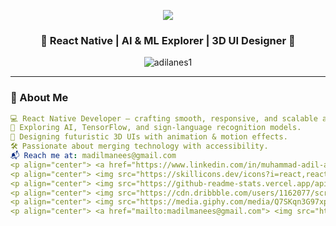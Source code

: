 <!-- ─────────────────────────────────────────────────────────────── -->
<!-- ✨ 3D Neon Developer README for Muhammad Adil -->
<!-- ─────────────────────────────────────────────────────────────── -->

<!-- 🌈 Glowing Gradient Header -->
<p align="center">
  <img src="https://capsule-render.vercel.app/api?type=waving&color=0:00FFFF,100:8A2BE2&height=200&section=header&text=Muhammad%20Adil%20Anees%20👨‍💻&fontSize=45&fontColor=ffffff&animation=fadeIn&fontAlignY=35"/>
</p>

<h3 align="center">🚀 React Native | AI & ML Explorer | 3D UI Designer 🌌</h3>

<p align="center">
  <img src="https://komarev.com/ghpvc/?username=adilanes1&label=Profile%20Views&color=00FFFF&style=for-the-badge" alt="adilanes1" />
</p>

---

### 💫 About Me
```yaml
💻 React Native Developer — crafting smooth, responsive, and scalable apps.  
🧠 Exploring AI, TensorFlow, and sign-language recognition models.  
🎨 Designing futuristic 3D UIs with animation & motion effects.  
🛠️ Passionate about merging technology with accessibility.  
📬 Reach me at: madilmanees@gmail.com
<p align="center"> <a href="https://www.linkedin.com/in/muhammad-adil-anees-799589296" target="_blank"> <img src="https://img.shields.io/badge/LinkedIn-0A66C2?style=for-the-badge&logo=linkedin&logoColor=white"/> </a> <a href="mailto:madilmanees@gmail.com"> <img src="https://img.shields.io/badge/Gmail-D14836?style=for-the-badge&logo=gmail&logoColor=white"/> </a> <a href="https://github.com/adilanes1" target="_blank"> <img src="https://img.shields.io/badge/GitHub-171515?style=for-the-badge&logo=github&logoColor=white"/> </a> </p>
<p align="center"> <img src="https://skillicons.dev/icons?i=react,reactnative,js,python,tensorflow,firebase,figma,blender,html,css,vscode" /> </p>
<p align="center"> <img src="https://github-readme-stats.vercel.app/api?username=adilanes1&show_icons=true&theme=tokyonight&hide_border=true&bg_color=0D1117&title_color=00FFFF&icon_color=00FFFF" width="48%" /> <img src="https://github-readme-streak-stats.herokuapp.com?user=adilanes1&theme=tokyonight&hide_border=true&background=0D1117&ring=00FFFF&fire=00FFFF&currStreakLabel=00FFFF" width="48%" /> </p> <p align="center"> <img src="https://github-readme-stats.vercel.app/api/top-langs?username=adilanes1&show_icons=true&theme=tokyonight&layout=compact&hide_border=true&bg_color=0D1117&title_color=00FFFF" width="60%" /> </p>
<p align="center"> <img src="https://cdn.dribbble.com/users/1162077/screenshots/3848914/programmer.gif" width="400px" alt="3D developer working" /> </p> <p align="center"> <img src="https://raw.githubusercontent.com/Platane/snk/output/github-contribution-grid-snake.svg" alt="snake animation" /> </p>
<p align="center"> <img src="https://media.giphy.com/media/Q7SKqn3G97xpmfSOvG/giphy.gif" width="300" /> </p>
<p align="center"> <a href="mailto:madilmanees@gmail.com"> <img src="https://img.shields.io/badge/🚀%20Let's%20Collaborate-8A2BE2?style=for-the-badge&logo=react&logoColor=white" /> </a> </p> <!-- 🌈 Glowing Footer --> <p align="center"> <img src="https://capsule-render.vercel.app/api?type=waving&color=0:8A2BE2,100:00FFFF&height=120&section=footer"/> </p>
